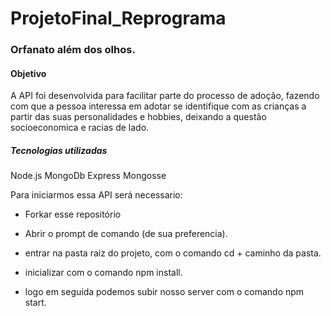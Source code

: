 # ProjetoFinal_Reprograma 

### Orfanato além dos olhos. 

  #### Objetivo

A API foi desenvolvida para facilitar parte do processo de adoção, fazendo com que a pessoa interessa em adotar se identifique com as crianças a partir das suas personalidades e hobbies, deixando a questão socioeconomica e racias de lado.


##### Tecnologias utilizadas

Node.js 
MongoDb
Express
Mongosse



Para iniciarmos essa API será necessario:

- Forkar esse repositório 

- Abrir o prompt de comando (de sua preferencia). 
- entrar na pasta raiz do projeto, com o comando cd + caminho da pasta.
- inicializar com o comando npm install.
- logo em seguida podemos subir nosso server com o comando npm start.


